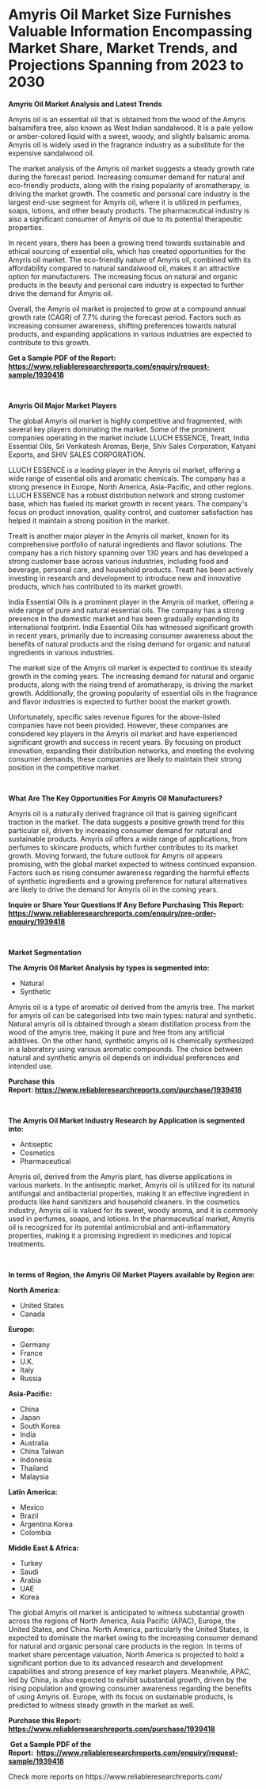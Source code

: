 <p><h1>Amyris Oil Market Size Furnishes Valuable Information Encompassing Market Share, Market Trends, and Projections Spanning from 2023 to 2030</h1></p><p><strong>Amyris Oil Market Analysis and Latest Trends</strong></p>
<p><p>Amyris oil is an essential oil that is obtained from the wood of the Amyris balsamifera tree, also known as West Indian sandalwood. It is a pale yellow or amber-colored liquid with a sweet, woody, and slightly balsamic aroma. Amyris oil is widely used in the fragrance industry as a substitute for the expensive sandalwood oil.</p><p>The market analysis of the Amyris oil market suggests a steady growth rate during the forecast period. Increasing consumer demand for natural and eco-friendly products, along with the rising popularity of aromatherapy, is driving the market growth. The cosmetic and personal care industry is the largest end-use segment for Amyris oil, where it is utilized in perfumes, soaps, lotions, and other beauty products. The pharmaceutical industry is also a significant consumer of Amyris oil due to its potential therapeutic properties.</p><p>In recent years, there has been a growing trend towards sustainable and ethical sourcing of essential oils, which has created opportunities for the Amyris oil market. The eco-friendly nature of Amyris oil, combined with its affordability compared to natural sandalwood oil, makes it an attractive option for manufacturers. The increasing focus on natural and organic products in the beauty and personal care industry is expected to further drive the demand for Amyris oil.</p><p>Overall, the Amyris oil market is projected to grow at a compound annual growth rate (CAGR) of 7.7% during the forecast period. Factors such as increasing consumer awareness, shifting preferences towards natural products, and expanding applications in various industries are expected to contribute to this growth.</p></p>
<p><strong>Get a Sample PDF of the Report:&nbsp; <a href="https://www.reliableresearchreports.com/enquiry/request-sample/1939418">https://www.reliableresearchreports.com/enquiry/request-sample/1939418</a></strong></p>
<p>&nbsp;</p>
<p><strong>Amyris Oil Major Market Players</strong></p>
<p><p>The global Amyris oil market is highly competitive and fragmented, with several key players dominating the market. Some of the prominent companies operating in the market include LLUCH ESSENCE, Treatt, India Essential Oils, Sri Venkatesh Aromas, Berje, Shiv Sales Corporation, Katyani Exports, and SHIV SALES CORPORATION.</p><p>LLUCH ESSENCE is a leading player in the Amyris oil market, offering a wide range of essential oils and aromatic chemicals. The company has a strong presence in Europe, North America, Asia-Pacific, and other regions. LLUCH ESSENCE has a robust distribution network and strong customer base, which has fueled its market growth in recent years. The company's focus on product innovation, quality control, and customer satisfaction has helped it maintain a strong position in the market.</p><p>Treatt is another major player in the Amyris oil market, known for its comprehensive portfolio of natural ingredients and flavor solutions. The company has a rich history spanning over 130 years and has developed a strong customer base across various industries, including food and beverage, personal care, and household products. Treatt has been actively investing in research and development to introduce new and innovative products, which has contributed to its market growth.</p><p>India Essential Oils is a prominent player in the Amyris oil market, offering a wide range of pure and natural essential oils. The company has a strong presence in the domestic market and has been gradually expanding its international footprint. India Essential Oils has witnessed significant growth in recent years, primarily due to increasing consumer awareness about the benefits of natural products and the rising demand for organic and natural ingredients in various industries.</p><p>The market size of the Amyris oil market is expected to continue its steady growth in the coming years. The increasing demand for natural and organic products, along with the rising trend of aromatherapy, is driving the market growth. Additionally, the growing popularity of essential oils in the fragrance and flavor industries is expected to further boost the market growth.</p><p>Unfortunately, specific sales revenue figures for the above-listed companies have not been provided. However, these companies are considered key players in the Amyris oil market and have experienced significant growth and success in recent years. By focusing on product innovation, expanding their distribution networks, and meeting the evolving consumer demands, these companies are likely to maintain their strong position in the competitive market.</p></p>
<p>&nbsp;</p>
<p><strong>What Are The Key Opportunities For Amyris Oil Manufacturers?</strong></p>
<p><p>Amyris oil is a naturally derived fragrance oil that is gaining significant traction in the market. The data suggests a positive growth trend for this particular oil, driven by increasing consumer demand for natural and sustainable products. Amyris oil offers a wide range of applications, from perfumes to skincare products, which further contributes to its market growth. Moving forward, the future outlook for Amyris oil appears promising, with the global market expected to witness continued expansion. Factors such as rising consumer awareness regarding the harmful effects of synthetic ingredients and a growing preference for natural alternatives are likely to drive the demand for Amyris oil in the coming years.</p></p>
<p><strong>Inquire or Share Your Questions If Any Before Purchasing This Report: <a href="https://www.reliableresearchreports.com/enquiry/pre-order-enquiry/1939418">https://www.reliableresearchreports.com/enquiry/pre-order-enquiry/1939418</a></strong></p>
<p>&nbsp;</p>
<p><strong>Market Segmentation</strong></p>
<p><strong>The Amyris Oil Market Analysis by types is segmented into:</strong></p>
<p><ul><li>Natural</li><li>Synthetic</li></ul></p>
<p><p>Amyris oil is a type of aromatic oil derived from the amyris tree. The market for amyris oil can be categorised into two main types: natural and synthetic. Natural amyris oil is obtained through a steam distillation process from the wood of the amyris tree, making it pure and free from any artificial additives. On the other hand, synthetic amyris oil is chemically synthesized in a laboratory using various aromatic compounds. The choice between natural and synthetic amyris oil depends on individual preferences and intended use.</p></p>
<p><strong>Purchase this Report:&nbsp;<a href="https://www.reliableresearchreports.com/purchase/1939418">https://www.reliableresearchreports.com/purchase/1939418</a></strong></p>
<p>&nbsp;</p>
<p><strong>The Amyris Oil Market Industry Research by Application is segmented into:</strong></p>
<p><ul><li>Antiseptic</li><li>Cosmetics</li><li>Pharmaceutical</li></ul></p>
<p><p>Amyris oil, derived from the Amyris plant, has diverse applications in various markets. In the antiseptic market, Amyris oil is utilized for its natural antifungal and antibacterial properties, making it an effective ingredient in products like hand sanitizers and household cleaners. In the cosmetics industry, Amyris oil is valued for its sweet, woody aroma, and it is commonly used in perfumes, soaps, and lotions. In the pharmaceutical market, Amyris oil is recognized for its potential antimicrobial and anti-inflammatory properties, making it a promising ingredient in medicines and topical treatments.</p></p>
<p>&nbsp;</p>
<p><strong>In terms of Region, the Amyris Oil Market Players available by Region are:</strong></p>
<p>
    <p> <strong> North America: </strong>
        <ul>
            <li>United States</li>
            <li>Canada</li>
        </ul>
        </p> 
    <p> <strong> Europe: </strong>
        <ul>
            <li>Germany</li>
            <li>France</li>
            <li>U.K.</li>
            <li>Italy</li>
            <li>Russia</li>
        </ul>
        </p> 
    <p> <strong> Asia-Pacific: </strong>
        <ul>
            <li>China</li>
            <li>Japan</li>
            <li>South Korea</li>
            <li>India</li>
            <li>Australia</li>
            <li>China Taiwan</li>
            <li>Indonesia</li>
            <li>Thailand</li>
            <li>Malaysia</li>
        </ul>
        </p> 
    <p> <strong> Latin America: </strong>
        <ul>
            <li>Mexico</li>
            <li>Brazil</li>
            <li>Argentina Korea</li>
            <li>Colombia</li>
        </ul>
        </p> 
    <p> <strong> Middle East & Africa: </strong>
        <ul>
            <li>Turkey</li>
            <li>Saudi</li>
            <li>Arabia</li>
            <li>UAE</li>
            <li>Korea</li>
        </ul>
    </p>
    </p>
<p><p>The global Amyris oil market is anticipated to witness substantial growth across the regions of North America, Asia Pacific (APAC), Europe, the United States, and China. North America, particularly the United States, is expected to dominate the market owing to the increasing consumer demand for natural and organic personal care products in the region. In terms of market share percentage valuation, North America is projected to hold a significant portion due to its advanced research and development capabilities and strong presence of key market players. Meanwhile, APAC, led by China, is also expected to exhibit substantial growth, driven by the rising population and growing consumer awareness regarding the benefits of using Amyris oil. Europe, with its focus on sustainable products, is predicted to witness steady growth in the market as well.</p></p>
<p><strong>Purchase this Report: <a href="https://www.reliableresearchreports.com/purchase/1939418">https://www.reliableresearchreports.com/purchase/1939418</a></strong></p>
<p>&nbsp;<strong>Get a Sample PDF of the Report:&nbsp;&nbsp;<a href="https://www.reliableresearchreports.com/enquiry/request-sample/1939418">https://www.reliableresearchreports.com/enquiry/request-sample/1939418</a></strong></p>
<p><strong></strong></p>
<p>Check more reports on https://www.reliableresearchreports.com/</p>
